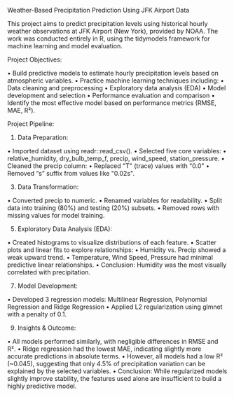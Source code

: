 Weather-Based Precipitation Prediction Using JFK Airport Data

This project aims to predict precipitation levels using historical hourly weather observations at JFK Airport (New York), provided by NOAA. The work was conducted entirely in R, using the tidymodels framework for machine learning and model evaluation.

Project Objectives:

•	Build predictive models to estimate hourly precipitation levels based on atmospheric variables.
•	Practice machine learning techniques including:
•	Data cleaning and preprocessing
•	Exploratory data analysis (EDA)
•	Model development and selection
•	Performance evaluation and comparison
•	Identify the most effective model based on performance metrics (RMSE, MAE, R²).

Project Pipeline:

1. Data Preparation:
   
•	Imported dataset using readr::read_csv().
•	Selected five core variables:
•	relative_humidity, dry_bulb_temp_f, precip, wind_speed, station_pressure.
•	Cleaned the precip column:
•	Replaced "T" (trace) values with "0.0"
•	Removed “s” suffix from values like "0.02s".

3. Data Transformation:
   
•	Converted precip to numeric.
•	Renamed variables for readability.
•	Split data into training (80%) and testing (20%) subsets.
•	Removed rows with missing values for model training.

5. Exploratory Data Analysis (EDA):
   
•	Created histograms to visualize distributions of each feature.
•	Scatter plots and linear fits to explore relationships:
•	Humidity vs. Precip showed a weak upward trend.
•	Temperature, Wind Speed, Pressure had minimal predictive linear relationships.
•	Conclusion: Humidity was the most visually correlated with precipitation.

7. Model Development:
   
• Developed 3 regression models: Multilinear Regression, Polynomial Regression and Ridge Regression
•	Applied L2 regularization using glmnet with a penalty of 0.1.

9. Insights & Outcome:
    
•	All models performed similarly, with negligible differences in RMSE and R².
•	Ridge regression had the lowest MAE, indicating slightly more accurate predictions in absolute terms.
•	However, all models had a low R² (~0.045), suggesting that only 4.5% of precipitation variation can be explained by the selected variables.
•	Conclusion: While regularized models slightly improve stability, the features used alone are insufficient to build a highly predictive model.
